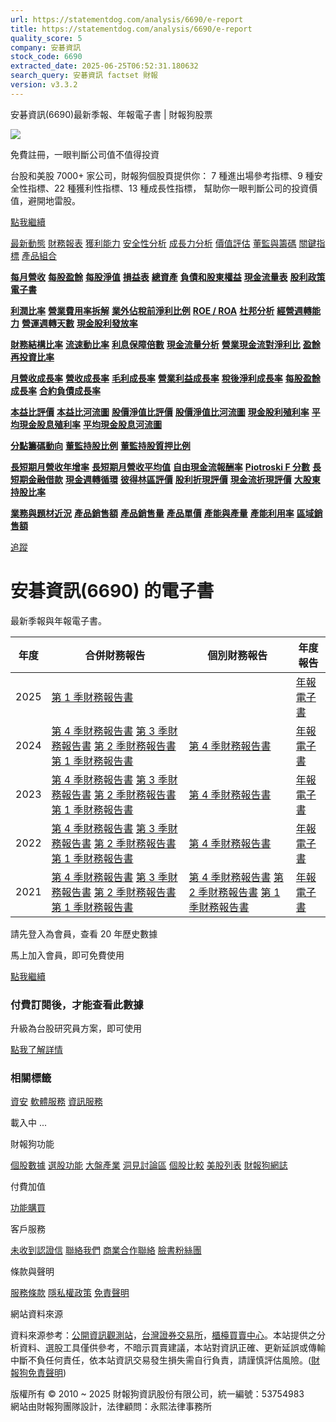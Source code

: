 ```yaml
---
url: https://statementdog.com/analysis/6690/e-report
title: https://statementdog.com/analysis/6690/e-report
quality_score: 5
company: 安碁資訊
stock_code: 6690
extracted_date: 2025-06-25T06:52:31.180632
search_query: 安碁資訊 factset 財報
version: v3.3.2
---
```


安碁資訊(6690)最新季報、年報電子書 | 財報狗股票















![](https://www.facebook.com/tr?id=1265443774131605&ev=PageView&noscript=1)













































































免費註冊，一眼判斷公司值不值得投資

台股和美股 7000+ 家公司，財報狗個股頁提供你：
7 種進出場參考指標、9 種安全性指標、22 種獲利性指標、13 種成長性指標，
幫助你一眼判斷公司的投資價值，避開地雷股。

[點我繼續](/users/sign_up)

[最新動態](/analysis/6690)
[財務報表](/analysis/6690/monthly-revenue)
[獲利能力](/analysis/6690/profit-margin)
[安全性分析](/analysis/6690/financial-structure-ratio)
[成長力分析](/analysis/6690/monthly-revenue-growth-rate)
[價值評估](/analysis/6690/pe)
[董監與籌碼](/analysis/6690/broker-trading)
[關鍵指標](/analysis/6690/long-term-and-short-term-monthly-revenue-yoy)
[產品組合](/analysis/6690/ai-search)

[**每月營收**](/analysis/6690/monthly-revenue)
[**每股盈餘**](/analysis/6690/eps)
[**每股淨值**](/analysis/6690/nav)
[**損益表**](/analysis/6690/income-statement)
[**總資產**](/analysis/6690/assets)
[**負債和股東權益**](/analysis/6690/liabilities-and-equity)
[**現金流量表**](/analysis/6690/cash-flow-statement)
[**股利政策**](/analysis/6690/dividend-policy)
[**電子書**](/analysis/6690/e-report)

[**利潤比率**](/analysis/6690/profit-margin)
[**營業費用率拆解**](/analysis/6690/operating-expense-ratio)
[**業外佔稅前淨利比例**](/analysis/6690/non-operating-income-to-profit-before-tax)
[**ROE / ROA**](/analysis/6690/roe-roa)
[**杜邦分析**](/analysis/6690/du-pont-analysis)
[**經營週轉能力**](/analysis/6690/turnover-ratio)
[**營運週轉天數**](/analysis/6690/turnover-days)
[**現金股利發放率**](/analysis/6690/dividend-payout-ratio)

[**財務結構比率**](/analysis/6690/financial-structure-ratio)
[**流速動比率**](/analysis/6690/current-ratio-and-quick-ratio)
[**利息保障倍數**](/analysis/6690/interest-coverage-ratio)
[**現金流量分析**](/analysis/6690/cash-flow-analysis)
[**營業現金流對淨利比**](/analysis/6690/operating-cash-flow-to-net-income-ratio)
[**盈餘再投資比率**](/analysis/6690/reinvestment-rate)

[**月營收成長率**](/analysis/6690/monthly-revenue-growth-rate)
[**營收成長率**](/analysis/6690/revenue-growth-rate)
[**毛利成長率**](/analysis/6690/gross-profit-growth-rate)
[**營業利益成長率**](/analysis/6690/operating-income-growth-rate)
[**稅後淨利成長率**](/analysis/6690/net-income-growth-rate)
[**每股盈餘成長率**](/analysis/6690/eps-growth-rate)
[**合約負債成長率**](/analysis/6690/current-contract-liabilities-growth-rate)

[**本益比評價**](/analysis/6690/pe)
[**本益比河流圖**](/analysis/6690/pe-band)
[**股價淨值比評價**](/analysis/6690/pb)
[**股價淨值比河流圖**](/analysis/6690/pb-band)
[**現金股利殖利率**](/analysis/6690/dividend-yield)
[**平均現金股息殖利率**](/analysis/6690/average-dividend-yield)
[**平均現金股息河流圖**](/analysis/6690/average-dividend-yield-band)

[**分點籌碼動向**](/analysis/6690/broker-trading)
[**董監持股比例**](/analysis/6690/board-members-and-supervisors-shares-to-shares-outstanding-ratio)
[**董監持股質押比例**](/analysis/6690/pledging-ratio-of-board-members-and-supervisors)

[**長短期月營收年增率**](/analysis/6690/long-term-and-short-term-monthly-revenue-yoy)
[**長短期月營收平均值**](/analysis/6690/average-long-term-and-short-term-monthly-revenue)
[**自由現金流報酬率**](/analysis/6690/croic)
[**Piotroski F 分數**](/analysis/6690/piotroski-f-score)
[**長短期金融借款**](/analysis/6690/financial-borrowing)
[**現金週轉循環**](/analysis/6690/cash-conversion-cycle)
[**彼得林區評價**](/analysis/6690/peter-lynch-valuation)
[**股利折現評價**](/analysis/6690/dividend-discount-valuation)
[**現金流折現評價**](/analysis/6690/dcf-valuation)
[**大股東持股比率**](/analysis/6690/majority-shareholders-share-ratio)

[**業務與題材近況**](/analysis/6690/ai-search)
[**產品銷售額**](/analysis/6690/product-sales-figure)
[**產品銷售量**](/analysis/6690/product-sales-volume)
[**產品單價**](/analysis/6690/product-unit-price)
[**產能與產量**](/analysis/6690/production-capacity)
[**產能利用率**](/analysis/6690/production-capacity-utilization)
[**區域銷售額**](/analysis/6690/product-regional-sales)

[追蹤](/users/sign_up)

# 安碁資訊(6690) 的電子書

最新季報與年報電子書。

| 年度 | 合併財務報告 | 個別財務報告 | 年度報告 |
| --- | --- | --- | --- |
| 2025 | [第 1 季財務報告書](https://doc.twse.com.tw/server-java/t57sb01?co_id=6690&colorchg=1&kind=A&step=9&filename=202501_6690_AI1.pdf) |  | [年報電子書](/analysis) |
| 2024 | [第 4 季財務報告書](https://doc.twse.com.tw/server-java/t57sb01?co_id=6690&colorchg=1&kind=A&step=9&filename=202404_6690_AI1.pdf)  [第 3 季財務報告書](https://doc.twse.com.tw/server-java/t57sb01?co_id=6690&colorchg=1&kind=A&step=9&filename=202403_6690_AI1.pdf)  [第 2 季財務報告書](https://doc.twse.com.tw/server-java/t57sb01?co_id=6690&colorchg=1&kind=A&step=9&filename=202402_6690_AI1.pdf)  [第 1 季財務報告書](https://doc.twse.com.tw/server-java/t57sb01?co_id=6690&colorchg=1&kind=A&step=9&filename=202401_6690_AI1.pdf) | [第 4 季財務報告書](https://doc.twse.com.tw/server-java/t57sb01?co_id=6690&colorchg=1&kind=A&step=9&filename=202404_6690_AI3.pdf) | [年報電子書](https://doc.twse.com.tw/server-java/t57sb01?co_id=6690&colorchg=1&kind=F&step=9&filename=2024_6690_20250527F04.pdf) |
| 2023 | [第 4 季財務報告書](https://doc.twse.com.tw/server-java/t57sb01?co_id=6690&colorchg=1&kind=A&step=9&filename=202304_6690_AI1.pdf)  [第 3 季財務報告書](https://doc.twse.com.tw/server-java/t57sb01?co_id=6690&colorchg=1&kind=A&step=9&filename=202303_6690_AI1.pdf)  [第 2 季財務報告書](https://doc.twse.com.tw/server-java/t57sb01?co_id=6690&colorchg=1&kind=A&step=9&filename=202302_6690_AI1.pdf)  [第 1 季財務報告書](https://doc.twse.com.tw/server-java/t57sb01?co_id=6690&colorchg=1&kind=A&step=9&filename=202301_6690_AI1.pdf) | [第 4 季財務報告書](https://doc.twse.com.tw/server-java/t57sb01?co_id=6690&colorchg=1&kind=A&step=9&filename=202304_6690_AI3.pdf) | [年報電子書](https://doc.twse.com.tw/server-java/t57sb01?co_id=6690&colorchg=1&kind=F&step=9&filename=2023_6690_20240528F04.zip) |
| 2022 | [第 4 季財務報告書](https://doc.twse.com.tw/server-java/t57sb01?co_id=6690&colorchg=1&kind=A&step=9&filename=202204_6690_AI1.pdf)  [第 3 季財務報告書](https://doc.twse.com.tw/server-java/t57sb01?co_id=6690&colorchg=1&kind=A&step=9&filename=202203_6690_AI1.pdf)  [第 2 季財務報告書](https://doc.twse.com.tw/server-java/t57sb01?co_id=6690&colorchg=1&kind=A&step=9&filename=202202_6690_AI1.pdf)  [第 1 季財務報告書](https://doc.twse.com.tw/server-java/t57sb01?co_id=6690&colorchg=1&kind=A&step=9&filename=202201_6690_AI1.pdf) | [第 4 季財務報告書](https://doc.twse.com.tw/server-java/t57sb01?co_id=6690&colorchg=1&kind=A&step=9&filename=202204_6690_AI3.pdf) | [年報電子書](https://doc.twse.com.tw/server-java/t57sb01?co_id=6690&colorchg=1&kind=F&step=9&filename=2022_6690_20230531F04.pdf) |
| 2021 | [第 4 季財務報告書](https://doc.twse.com.tw/server-java/t57sb01?co_id=6690&colorchg=1&kind=A&step=9&filename=202104_6690_AI1.pdf)  [第 3 季財務報告書](https://doc.twse.com.tw/server-java/t57sb01?co_id=6690&colorchg=1&kind=A&step=9&filename=202103_6690_AI1.pdf)  [第 2 季財務報告書](/analysis)  [第 1 季財務報告書](/analysis) | [第 4 季財務報告書](https://doc.twse.com.tw/server-java/t57sb01?co_id=6690&colorchg=1&kind=A&step=9&filename=202104_6690_AI3.pdf)  [第 2 季財務報告書](https://doc.twse.com.tw/server-java/t57sb01?co_id=6690&colorchg=1&kind=A&step=9&filename=202102_6690_AI2.pdf)  [第 1 季財務報告書](https://doc.twse.com.tw/server-java/t57sb01?co_id=6690&colorchg=1&kind=A&step=9&filename=202101_6690_AI2.pdf) | [年報電子書](https://doc.twse.com.tw/server-java/t57sb01?co_id=6690&colorchg=1&kind=F&step=9&filename=2021_6690_20220527F04.pdf) |

請先登入為會員，查看 20 年歷史數據

馬上加入會員，即可免費使用

[點我繼續](/users/sign_up)

### 付費訂閱後，才能查看此數據

升級為台股研究員方案，即可使用

[點我了解詳情](/pricing)

### 相關標籤

[資安](/tags/572)
[軟體服務](/tags/363)
[資訊服務](/tags/324)

載入中 ...





財報狗功能

[個股數據](/analysis)
[選股功能](/screeners)
[大盤產業](/taiex)
[洞見討論區](/insight)
[個股比較](/compare/tpe)
[美股列表](/us-stock-list)
[財報狗網誌](/blog/)

付費加值

[功能購買](/pricing)

客戶服務

[未收到認證信](/users/recv_auth_fail)
[聯絡我們](/contact)
[商業合作聯絡](/contact)
[臉書粉絲團](//www.facebook.com/statementdog)

條款與聲明

[服務條款](/law/tos)
[隱私權政策](/law/privacy)
[免責聲明](/law/disclaimer)

網站資料來源

資料來源参考：[公開資訊觀測站](http://mops.twse.com.tw/mops/web/index)，[台灣證券交易所](http://www.tse.com.tw/)，[櫃檯買賣中心](http://www.otc.org.tw/)。本站提供之分析資料、選股工具僅供參考，不暗示買賣建議，本站對資訊正確、更新延誤或傳輸中斷不負任何責任，依本站資訊交易發生損失需自行負責，請謹慎評估風險。([財報狗免責聲明](/law/disclaimer))

版權所有 © 2010 ~ 2025 財報狗資訊股份有限公司，統一編號：53754983  
網站由財報狗團隊設計，法律顧問：永熙法律事務所